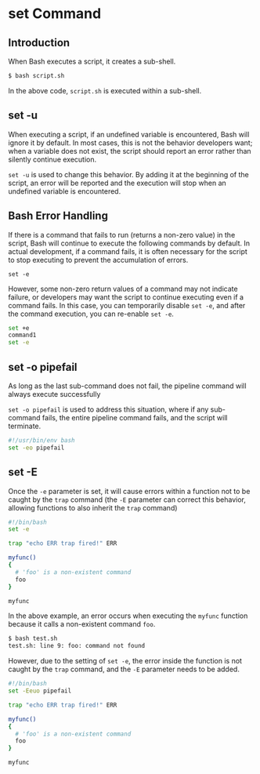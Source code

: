 # set Command

## Introduction

When Bash executes a script, it creates a sub-shell.

```bash
$ bash script.sh
```

In the above code, `script.sh` is executed within a sub-shell. 

## set -u

When executing a script, if an undefined variable is encountered, Bash will ignore it by default. In most cases, this is not the behavior developers want; when a variable does not exist, the script should report an error rather than silently continue execution.

`set -u` is used to change this behavior. By adding it at the beginning of the script, an error will be reported and the execution will stop when an undefined variable is encountered.

## Bash Error Handling

If there is a command that fails to run (returns a non-zero value) in the script, Bash will continue to execute the following commands by default. In actual development, if a command fails, it is often necessary for the script to stop executing to prevent the accumulation of errors.

`set -e`

However, some non-zero return values of a command may not indicate failure, or developers may want the script to continue executing even if a command fails. In this case, you can temporarily disable `set -e`, and after the command execution, you can re-enable `set -e`.

```bash
set +e
command1
set -e
```

## set -o pipefail
As long as the last sub-command does not fail, the pipeline command will always execute successfully

`set -o pipefail` is used to address this situation, where if any sub-command fails, the entire pipeline command fails, and the script will terminate.

```bash
#!/usr/bin/env bash
set -eo pipefail
```

## set -E

Once the `-e` parameter is set, it will cause errors within a function not to be caught by the `trap` command (the `-E` parameter can correct this behavior, allowing functions to also inherit the `trap` command)

```bash
#!/bin/bash
set -e

trap "echo ERR trap fired!" ERR

myfunc()
{
  # 'foo' is a non-existent command
  foo
}

myfunc
```

In the above example, an error occurs when executing the `myfunc` function because it calls a non-existent command `foo`.

```bash
$ bash test.sh
test.sh: line 9: foo: command not found
```

However, due to the setting of `set -e`, the error inside the function is not caught by the `trap` command, and the `-E` parameter needs to be added.

```bash
#!/bin/bash
set -Eeuo pipefail

trap "echo ERR trap fired!" ERR

myfunc()
{
  # 'foo' is a non-existent command
  foo
}

myfunc
```